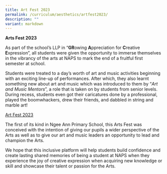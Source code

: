 ```yaml
---
title: Art Fest 2023
permalink: /curriculum/aesthetics/artfest2023/
description: ""
variant: markdown
---
```

**Arts Fest 2023**

As part of the school’s LLP in “**GR**owing **A**ppreciation for **C**reative **E**xpression”, all students were given the opportunity to immerse themselves in the vibrancy of the arts at NAPS to mark the end of a fruitful first semester at school.

Students were treated to a day’s worth of art and music activities beginning with an exciting line-up of performances. After which, they also learnt something new about art and music which was introduced to them by “_Art and Music Mentors_”, a role that is taken on by students from senior levels. During recess, students even got their caricatures done by a professional, played the boomwhackers, drew their friends, and dabbled in string and marble art!

[Art Fest 2023](https://drive.google.com/file/d/1xK-T2ac8utbiWm2WgQFQFJsODnFH0aEV/view?usp=sharing)

The first of its kind in Ngee Ann Primary School, this Arts Fest was conceived with the intention of giving our pupils a wider perspective of the Arts as well as to give our art and music leaders an opportunity to lead and champion the Arts.

We hope that this inclusive platform will help students build confidence and create lasting shared memories of being a student at NAPS when they experience the joy of creative expression when acquiring new knowledge or skill and showcase their talent or passion for the Arts.